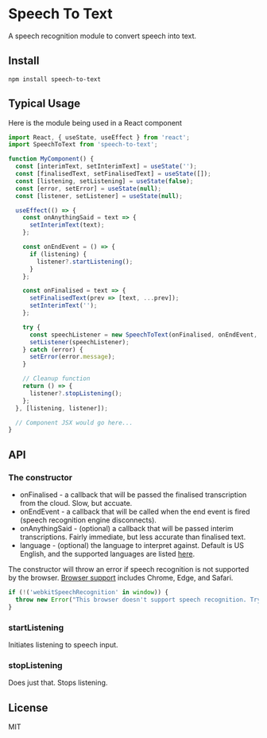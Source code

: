 # Speech To Text

A speech recognition module to convert speech into text.

## Install

`npm install speech-to-text`

## Typical Usage

Here is the module being used in a React component

```javascript
import React, { useState, useEffect } from 'react';
import SpeechToText from 'speech-to-text';

function MyComponent() {
  const [interimText, setInterimText] = useState('');
  const [finalisedText, setFinalisedText] = useState([]);
  const [listening, setListening] = useState(false);
  const [error, setError] = useState(null);
  const [listener, setListener] = useState(null);

  useEffect(() => {
    const onAnythingSaid = text => {
      setInterimText(text);
    };

    const onEndEvent = () => {
      if (listening) {
        listener?.startListening();
      }
    };

    const onFinalised = text => {
      setFinalisedText(prev => [text, ...prev]);
      setInterimText('');
    };

    try {
      const speechListener = new SpeechToText(onFinalised, onEndEvent, onAnythingSaid);
      setListener(speechListener);
    } catch (error) {
      setError(error.message);
    }

    // Cleanup function
    return () => {
      listener?.stopListening();
    };
  }, [listening, listener]);

  // Component JSX would go here...
}
```

## API

### The constructor

- onFinalised - a callback that will be passed the finalised transcription from the cloud. Slow, but accuate.
- onEndEvent - a callback that will be called when the end event is fired (speech recognition engine disconnects).
- onAnythingSaid - (optional) a callback that will be passed interim transcriptions. Fairly immediate, but less accurate than finalised text.
- language - (optional) the language to interpret against. Default is US English, and the supported languages are listed [here](https://cloud.google.com/speech-to-text/docs/languages).

The constructor will throw an error if speech recognition is not supported by the browser. [Browser support](https://developer.mozilla.org/en-US/docs/Web/API/SpeechRecognition#Browser_compatibility) includes Chrome, Edge, and Safari.

```javascript
if (!('webkitSpeechRecognition' in window)) {
  throw new Error("This browser doesn't support speech recognition. Try Google Chrome.");
}
```

### startListening

Initiates listening to speech input.

### stopListening

Does just that. Stops listening.

## License

MIT
